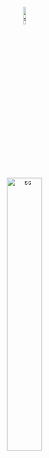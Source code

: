 <!DOCTYPE html>
<html>
<head>
<meta charset = "utf-8" />
	<!-- Title bar -->
	<title>Kepentingan Kuliah by Helmi Amirudin</title>
	<!-- Add icon link -->
	<link rel = "icon" href ="https://media.geeksforgeeks.org/wp-content/cdn-uploads/gfg_200X200.png" type = "image/x-icon" >
</head>
</html>
<p align="center">
  <img src="http://github.com/helmiau/stdiis/releases/download/lainnya/logo-stdiis.png" alt="ss" class="center" width="10%">
  <br>
  <img src="http://github.com/helmiau/stdiis/releases/download/lainnya/gb_pembukaan.png" alt="ss" class="center" width="40%">
</p>
<br>
<h5 align="center">

